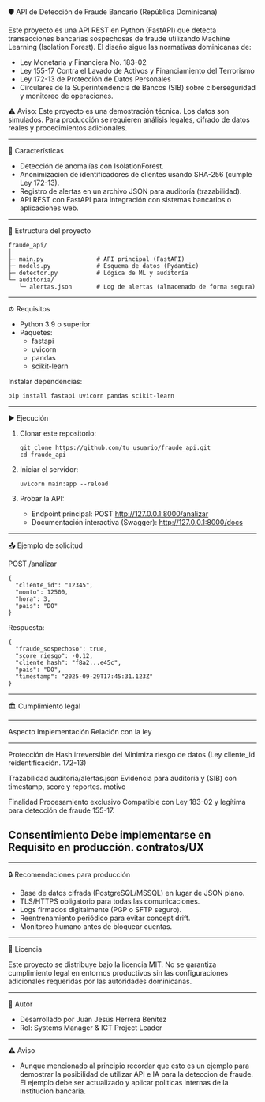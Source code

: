 🛡️ API de Detección de Fraude Bancario (República Dominicana)

Este proyecto es una API REST en Python (FastAPI) que detecta
transacciones bancarias sospechosas de fraude utilizando Machine
Learning (Isolation Forest).
El diseño sigue las normativas dominicanas de:

-   Ley Monetaria y Financiera No. 183-02
-   Ley 155-17 Contra el Lavado de Activos y Financiamiento del
    Terrorismo
-   Ley 172-13 de Protección de Datos Personales
-   Circulares de la Superintendencia de Bancos (SIB) sobre
    ciberseguridad y monitoreo de operaciones.

  ⚠️ Aviso: Este proyecto es una demostración técnica. Los datos son
  simulados.
  Para producción se requieren análisis legales, cifrado de datos reales
  y procedimientos adicionales.

------------------------------------------------------------------------

🚀 Características

-   Detección de anomalías con IsolationForest.
-   Anonimización de identificadores de clientes usando SHA-256 (cumple
    Ley 172-13).
-   Registro de alertas en un archivo JSON para auditoría
    (trazabilidad).
-   API REST con FastAPI para integración con sistemas bancarios o
    aplicaciones web.

------------------------------------------------------------------------

📂 Estructura del proyecto

    fraude_api/
    │
    ├─ main.py               # API principal (FastAPI)
    ├─ models.py             # Esquema de datos (Pydantic)
    ├─ detector.py           # Lógica de ML y auditoría
    └─ auditoria/
       └─ alertas.json       # Log de alertas (almacenado de forma segura)

------------------------------------------------------------------------

⚙️ Requisitos

-   Python 3.9 o superior
-   Paquetes:
    -   fastapi
    -   uvicorn
    -   pandas
    -   scikit-learn

Instalar dependencias:

    pip install fastapi uvicorn pandas scikit-learn

------------------------------------------------------------------------

▶️ Ejecución

1.  Clonar este repositorio:

        git clone https://github.com/tu_usuario/fraude_api.git
        cd fraude_api

2.  Iniciar el servidor:

        uvicorn main:app --reload

3.  Probar la API:

    -   Endpoint principal: POST http://127.0.0.1:8000/analizar
    -   Documentación interactiva (Swagger): http://127.0.0.1:8000/docs

------------------------------------------------------------------------

📤 Ejemplo de solicitud

POST /analizar

    {
      "cliente_id": "12345",
      "monto": 12500,
      "hora": 3,
      "pais": "DO"
    }

Respuesta:

    {
      "fraude_sospechoso": true,
      "score_riesgo": -0.12,
      "cliente_hash": "f8a2...e45c",
      "pais": "DO",
      "timestamp": "2025-09-29T17:45:31.123Z"
    }

------------------------------------------------------------------------

🏛️ Cumplimiento legal

  ---------------------------------------------------------------------------
  Aspecto          Implementación            Relación con la ley
  ---------------- ------------------------- --------------------------------
  Protección de    Hash irreversible del     Minimiza riesgo de
  datos (Ley       cliente_id                reidentificación.
  172-13)                                    

  Trazabilidad     auditoria/alertas.json    Evidencia para auditoría y
  (SIB)            con timestamp, score y    reportes.
                   motivo                    

  Finalidad        Procesamiento exclusivo   Compatible con Ley 183-02 y
  legítima         para detección de fraude  155-17.

  Consentimiento   Debe implementarse en     Requisito en producción.
                   contratos/UX              
  ---------------------------------------------------------------------------

------------------------------------------------------------------------

🔒 Recomendaciones para producción

-   Base de datos cifrada (PostgreSQL/MSSQL) en lugar de JSON plano.
-   TLS/HTTPS obligatorio para todas las comunicaciones.
-   Logs firmados digitalmente (PGP o SFTP seguro).
-   Reentrenamiento periódico para evitar concept drift.
-   Monitoreo humano antes de bloquear cuentas.

------------------------------------------------------------------------

📜 Licencia

Este proyecto se distribuye bajo la licencia MIT.
No se garantiza cumplimiento legal en entornos productivos sin las
configuraciones adicionales requeridas por las autoridades dominicanas.

------------------------------------------------------------------------

👤 Autor

-  Desarrollado por Juan Jesús Herrera Benítez
-  Rol: Systems Manager & ICT Project Leader

------------------------------------------------------------------------

⚠️ Aviso

-  Aunque mencionado al principio recordar que esto es un ejemplo para demostrar la posibilidad de utilizar API e IA para la deteccion de fraude. El ejemplo debe ser actualizado y aplicar politicas internas de la institucion bancaria.

